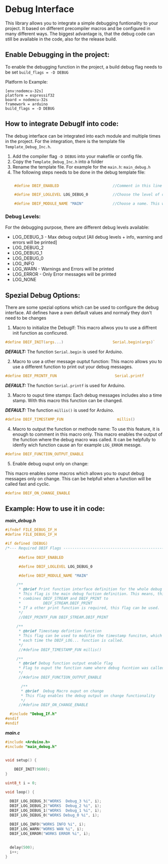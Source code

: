 # Debug Interface 

This library allows you to integrate a simple debugging funtionality to your project. It based on different precompiler macros and be configured in many different ways.
The biggest advantage is, that the debug code can still be available in the code, also for the release build. 


## Enable Debugging in the project:

To enable the debugging function in the project, a build debug flag needs to be set  `build_flags = -D DEBUG`


Platform Io Example:

```
[env:nodemcu-32s]
platform = espressif32
board = nodemcu-32s
framework = arduino
build_flags = -D DEBUG

```

## How to integrate DebugIf into code:

The debug interface can be integrated into each module and multiple times in the project. For the integration, there is the template file `Template_Debug_Inc.h`. 

1. Add the compiler flag `-D DEBUG` into your makefile or config file.
2. Copy the `Template_Debug_Inc.h` into a folder
3. Rename the template file. For example for the `main.h`: `main_debug.h`
4. The following steps needs to be done in the debug template file:
```c

    #define DBIF_ENABLED                        //Comment in this line to enable debug output for this file

    #define DBIF_LOGLEVEL LOG_DEBUG_0           //Choose the level of debug output.

    #define DBIF_MODULE_NAME "MAIN"             //Choose a name. This will be displayed in the debug output.

````
### Debug Levels:
For the debugging purpose, there are different debug levels available: 
- LOG_DEBUG_3  - Max debug output [All debug levels + info, warning and errors will be printed]
- LOG_DEBUG_2 
- LOG_DEBUG_1 
- LOG_DEBUG_0 
- LOG_INFO    
- LOG_WARN - Warnings and Errors will be printed
- LOG_ERROR - Only Error messages will be printed
- LOG_NONE    

## Spezial Debug Options:

There are some spezial options which can be used to configure the debug interface. All defines have a own default values and normaly they don't need to be changes


1. Macro to initialize the DebugIf:
This macro allwos you to use a diffrent init function as conficured. 
```c
#define DBIF_INIT(args...)                      Serial.begin(args)`
```
***DEFAULT:*** The function `Serial.begin` is used for Arduino.


2. Macro to use a other message ouptut function: 
This macro allows you to use a different function to print out your debug messages. 
```c
#define DBIF_PRINTF_FUN                          Serial.printf
```
***DEFAULT:*** The function `Serial.printf` is used for Arduino.

3. Macro to ouput time stamps: 
Each debug messages includes also a time stamp. With this macro this function can be changed.

***DEFAULT:*** The function `millis()` is used for Arduino.

```c
#define DBIF_TIMESTAMP_FUN                        millis()
```

4. Macro to output the function or methode name:
To use this feature, it is enough to comment in this macro only. This macro enables the output of the function 
where the debug macro was called. It can be helpfully to idenfiy wich function cause an for example `LOG_ERROR` messge.

```c
#define DBIF_FUNCTION_OUTPUT_ENABLE
```
5. Enable debug ouput only on change:

This macro enables some macros which allows you to ouput debug messages only on change. This can be helpfull when a function will be called fast and cyclic. 

```c
#define DBIF_ON_CHANGE_ENABLE
```

## Example: How to use it in code: 


***main_debug.h***

```c
#ifndef FILE_DEBUG_IF_H
#define FILE_DEBUG_IF_H

#if defined (DEBUG)
/*--- Required DBIF Flags ------------------------------------------------*/
      
      #define DBIF_ENABLED

      #define DBIF_LOGLEVEL LOG_DEBUG_0

      #define DBIF_MODULE_NAME "MAIN"

     /**
      * @brief Print function interface definition for the whole debug interface
      * This flag is the main debug fuction definition. This means, this flag 
      * combines DBIF_STREAM and DBIF_PRINT to
      *          DBIF_STREAM.DBIF_PRINT
      * If a other print function is required, this flag can be used.
      */
      //DBIF_PRINTF_FUN DBIF_STREAM.DBIF_PRINT
      
     /**
      * @brief Timestamp defintion function
      * This flag can be used to modifie the timestamp funciton, which will be written 
      * each time the DBIF_LOG... function is called.
      */
      //#define DBIF_TIMESTAMP_FUN millis()

     /**
      * @brief Debug function output enable flag
      * Flag to ouput the function name where debug fucntion was called.
      */
      //#define DBIF_FUNCTION_OUTPUT_ENABLE   

       /**
       * @brief  Debug Macro ouput on change
       * This flag enables the debug output on change functionality
       */
      //#define DBIF_ON_CHANGE_ENABLE

  #include "Debug_If.h"
#endif
#endif

```
***main.c***
```c
#include <Arduino.h>
#include "main_debug.h"


void setup() {
    
    DBIF_INIT(9600);
}

uint8_t i = 0;

void loop() {

  DBIF_LOG_DEBUG_3("WORKS  Debug_3 %i", i);
  DBIF_LOG_DEBUG_2("WORKS  Debug_2 %i", i);
  DBIF_LOG_DEBUG_1("WORKS  Debug_1 %i", i);
  DBIF_LOG_DEBUG_0("WORKS Debug_0 %i", i);
    
  DBIF_LOG_INFO("WORKS INFO %i", i);
  DBIF_LOG_WARN("WORKS WAN %i", i);
  DBIF_LOG_ERROR("WORKS ERROR %i", i);
  

  delay(500);
  i++;
}

```